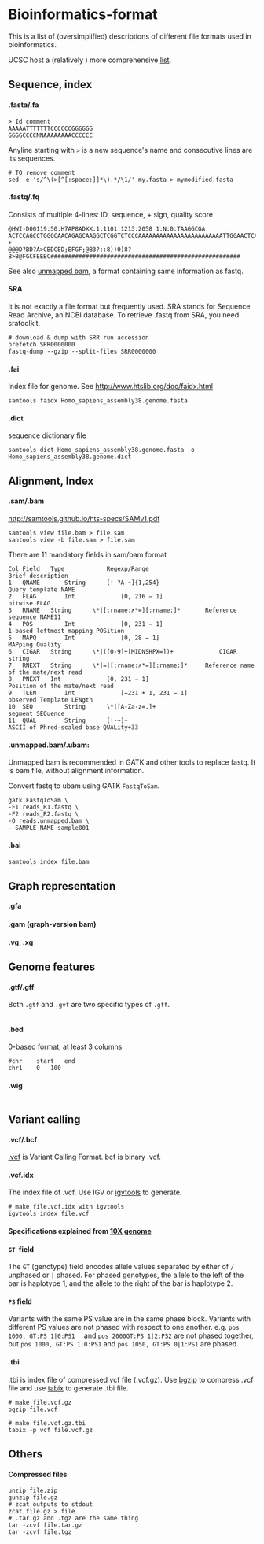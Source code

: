 # Bioinformatics-format

This is a list of (oversimplified) descriptions of different file formats used in bioinformatics.

UCSC host a (relatively ) more comprehensive [list](http://genome.ucsc.edu/FAQ/FAQformat.html).



## Sequence, index

#### .fasta/.fa

```
> Id comment
AAAAATTTTTTTCCCCCCGGGGGG
GGGGCCCCNNAAAAAAAACCCCCC
```

Anyline starting with `>` is a new sequence's name and consecutive lines are its sequences.

```
# TO remove comment
sed -e 's/^\(>[^[:space:]]*\).*/\1/' my.fasta > mymodified.fasta
```


#### .fastq/.fq

Consists of multiple 4-lines: ID, sequence, + sign, quality score

```
@HWI-D00119:50:H7AP8ADXX:1:1101:1213:2058 1:N:0:TAAGGCGA
ACTCCAGCCTGGGCAACAGAGCAAGGCTCGGTCTCCCAAAAAAAAAAAAAAAAAAAAAAAATTGGAACTCATTTAAAAACACTTATGAAGAGTTCATTTCT
+
@@@D?BD?A>CBDCED;EFGF;@B3?::8))0)8?B>B@FGCFEEBC######################################################
```

See also [unmapped bam](####.unmapped.bam/.ubam:), a format containing same information as fastq.



#### SRA

It is not exactly a file format but frequently used. SRA stands for Sequence Read Archive, an NCBI database. To retrieve .fastq from SRA, you need sratoolkit.

```
# download & dump with SRR run accession
prefetch SRR0000000
fastq-dump --gzip --split-files SRR0000000
```



#### .fai

Index file for genome. See http://www.htslib.org/doc/faidx.html

```
samtools faidx Homo_sapiens_assembly38.genome.fasta
```



#### .dict

sequence dictionary file 

```shell
samtools dict Homo_sapiens_assembly38.genome.fasta -o Homo_sapiens_assembly38.genome.dict
```



## Alignment, Index

#### .sam/.bam

 http://samtools.github.io/hts-specs/SAMv1.pdf

```shell
samtools view file.bam > file.sam
santools view -b file.sam > file.sam
```

There are 11 mandatory fields in sam/bam format

```
Col Field 	Type 			Regexp/Range 									Brief description
1 	QNAME		String 		[!-?A-~]{1,254}								Query template NAME
2 	FLAG 		Int 			[0, 216 − 1] 									bitwise FLAG
3 	RNAME 	String 		\*|[:rname:∧*=][:rname:]* 		Reference sequence NAME11 
4 	POS 		Int 			[0, 231 − 1]					 				1-based leftmost mapping POSition
5 	MAPQ 		Int 			[0, 28 − 1] 									MAPping Quality
6 	CIGAR 	String 		\*|([0-9]+[MIDNSHPX=])+ 			CIGAR string
7 	RNEXT 	String 		\*|=|[:rname:∧*=][:rname:]* 	Reference name of the mate/next read 
8 	PNEXT 	Int 			[0, 231 − 1] 									Position of the mate/next read
9 	TLEN 		Int 			[−231 + 1, 231 − 1] 					observed Template LENgth
10 	SEQ 		String 		\*|[A-Za-z=.]+ 								segment SEQuence
11 	QUAL 		String 		[!-~]+ 												ASCII of Phred-scaled base QUALity+33
```



#### .unmapped.bam/.ubam:

Unmapped bam is recommended in GATK and other tools to replace fastq. It is bam file, without alignment information.

Convert fastq to ubam using GATK `FastqToSam`.

```shell
gatk FastqToSam \
-F1 reads_R1.fastq \
-F2 reads_R2.fastq \
-O reads.unmapped.bam \
--SAMPLE_NAME sample001
```

#### .bai

```shell
samtools index file.bam
```



## Graph representation

#### .gfa

#### .gam (graph-version bam)

#### .vg, .xg



## Genome features

#### .gtf/.gff
Both `.gtf` and `.gvf` are two specific types of `.gff`.

```

```



#### .bed 

0-based format, at least 3 columns

```
#chr	start	end
chr1	0	100
```



#### .wig

```

```



## Variant calling

#### .vcf/.bcf

[.vcf](http://samtools.github.io/hts-specs/VCFv4.2.pdf) is Variant Calling Format. bcf is binary .vcf.



#### .vcf.idx

The index file of .vcf. Use IGV or [igvtools](https://software.broadinstitute.org/software/igv/igvtools_commandline) to generate.

```
# make file.vcf.idx with igvtools
igvtools index file.vcf 
```

#### Specifications explained from [10X genome](https://support.10xgenomics.com/genome-exome/software/pipelines/latest/output/vcf)

#### `GT `field

The `GT` (genotype) field encodes allele values separated by either of `/` unphased  or `|` phased.  For phased genotypes, the allele to the left of the bar is haplotype 1, and the allele to the right of the bar is haplotype 2.

#### `PS` field

Variants with the same PS value are in the same phase block. Variants with different PS values are not phased with respect to one another. e.g. `pos 1000, GT:PS 1|0:PS1  ` and `pos 2000GT:PS 1|2:PS2` are not phased together, but `pos 1000, GT:PS 1|0:PS1` and `pos 1050, GT:PS 0|1:PS1` are phased.

#### .tbi

.tbi is index file of compressed vcf file (.vcf.gz). Use [bgzip](http://www.htslib.org/doc/bgzip.html) to compress .vcf file and use [tabix](http://www.htslib.org/doc/tabix.html) to generate .tbi file.

```
# make file.vcf.gz
bgzip file.vcf

# make file.vcf.gz.tbi
tabix -p vcf file.vcf.gz
```



## Others

#### Compressed files

```
unzip file.zip
gunzip file.gz
# zcat outputs to stdout
zcat file.gz > file
# .tar.gz and .tgz are the same thing
tar -zcvf file.tar.gz
tar -zcvf file.tgz
```

